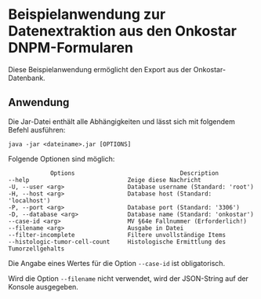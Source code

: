 # Beispielanwendung zur Datenextraktion aus den Onkostar DNPM-Formularen

Diese Beispielanwendung ermöglicht den Export aus der Onkostar-Datenbank.

## Anwendung

Die Jar-Datei enthält alle Abhängigkeiten und lässt sich mit folgendem Befehl ausführen: 

```
java -jar <dateiname>.jar [OPTIONS] 
```

Folgende Optionen sind möglich: 

```
            Options                              Description               
--help                            Zeige diese Nachricht                   
-U, --user <arg>                  Database username (Standard: 'root')    
-H, --host <arg>                  Database host (Standard: 'localhost')   
-P, --port <arg>                  Database port (Standard: '3306')        
-D, --database <arg>              Database name (Standard: 'onkostar')    
--case-id <arg>                   MV §64e Fallnummer (Erforderlich!)      
--filename <arg>                  Ausgabe in Datei                        
--filter-incomplete               Filtere unvollständige Items            
--histologic-tumor-cell-count     Histologische Ermittlung des Tumorzellgehalts  
```

Die Angabe eines Wertes für die Option `--case-id` ist obligatorisch.

Wird die Option `--filename` nicht verwendet, wird der JSON-String auf der Konsole ausgegeben.
